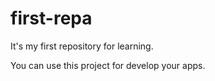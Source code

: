 # first-repa
It's my first repository for learning.

You can use this project for develop your apps.
